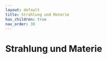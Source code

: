 ```yaml
---
layout: default
title: Strahlung und Materie
has_children: true
nav_order: 30
---
```


# Strahlung und Materie
